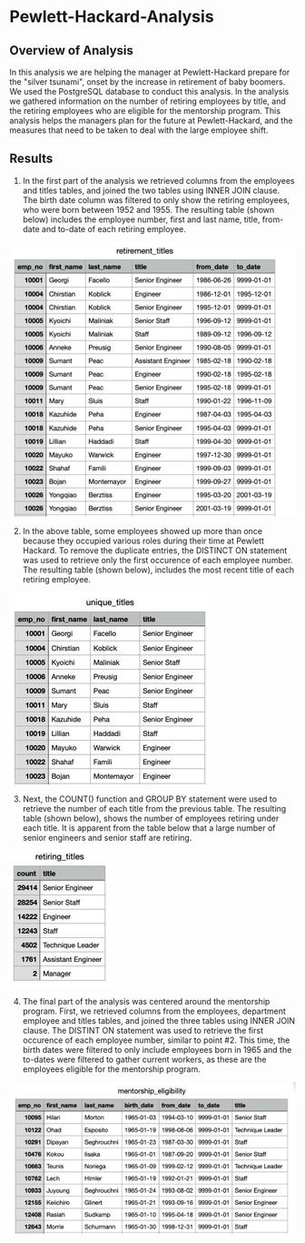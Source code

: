 # Pewlett-Hackard-Analysis

## Overview of Analysis
In this analysis we are helping the manager at Pewlett-Hackard prepare for the "silver tsunami", onset by the increase in retirement of baby boomers. We used the PostgreSQL database to conduct this analysis. In the analysis we gathered information on the number of retiring employees by title, and the retiring employees who are eligible for the mentorship program. This analysis helps the managers plan for the future at Pewlett-Hackard, and the measures that need to be taken to deal with the large employee shift. 

## Results 
1) In the first part of the analysis we retrieved columns from the employees and titles tables, and joined the two tables using INNER JOIN clause. The birth date column was filtered to only show the retiring employees, who were born between 1952 and 1955. The resulting table (shown below) includes the employee number, first and last name, title, from-date and to-date of each retiring employee. 

![Retirement Titles](Images/retirement_titles.png)

2) In the above table, some employees showed up more than once because they occupied various roles during their time at Pewlett Hackard. To remove the duplicate entries, the DISTINCT ON statement was used to retrieve only the first occurence of each employee number. The resulting table (shown below), includes the most recent title of each retiring employee. 

![Unique Titles](Images/unique_titles.png)

3) Next, the COUNT() function and GROUP BY statement were used to retrieve the number of each title from the previous table. The resulting table (shown below), shows the number of employees retiring under each title. It is apparent from the table below that a large number of senior engineers and senior staff are retiring.


![Retiring Titles Count](Images/retiring_titles.png)

4) The final part of the analysis was centered around the mentorship program. First, we retrieved columns from the employees, department employee and titles tables, and joined the three tables using INNER JOIN clause. The DISTINT ON statement was used to retrieve the first occurence of each employee number, similar to point #2. This time, the birth dates were filtered to only include employees born in 1965 and the to-dates were filtered to gather current workers, as these are the employees eligible for the mentorship program. 

![Mentorship Eligibility](Images/mentorship_eligibility.png)

